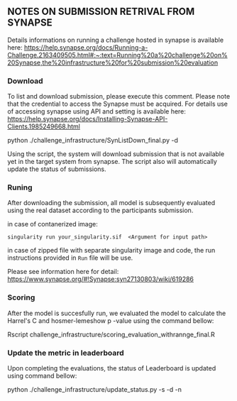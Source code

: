 ## NOTES ON SUBMISSION RETRIVAL FROM SYNAPSE

Details informations on running a challenge hosted in synapse is available here: https://help.synapse.org/docs/Running-a-Challenge.2163409505.html#:~:text=Running%20a%20challenge%20on%20Synapse,the%20infrastructure%20for%20submission%20evaluation

### Download

To list and download submission, please execute this comment.
Please note that the credential to access the Synapse must be acquired.
For details use of accessing synapse using API and setting is available here: https://help.synapse.org/docs/Installing-Synapse-API-Clients.1985249668.html

python ./challenge_infrastructure/SynListDown_final.py -d <directory of the submission>

Using the script, the system will download submission that is not available yet in the target system from synapse. The script also will automatically update the status of submissions.



### Runing

After downloading the submission, all model is subsequently evaluated using the real dataset according to the participants submission.

in case of contanerized image:
```
singularity run your_singularity.sif  <Argument for input path>
```

in case of zipped file with separate singularity image and code, the run instructions provided in `Run` file will be use.

Please see information here for detail: https://www.synapse.org/#!Synapse:syn27130803/wiki/619286

### Scoring

After the model is succesfully run, we evaluated the model to calculate the Harrel's C and hosmer-lemeshow p -value using the command bellow:

Rscript challenge_infrastructure/scoring_evaluation_withrannge_final.R

### Update the metric in leaderboard

Upon completing the evaluations, the status of Leaderboard is updated using command bellow:

python ./challenge_infrastructure/update_status.py -s <submission ID> -d <directory of submission> -n <name of submission>



